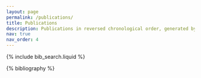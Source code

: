 ```yaml
---
layout: page
permalink: /publications/
title: Publications
description: Publications in reversed chronological order, generated by jekyll-scholar. Also see <a href='https://scholar.google.com.hk/citations?user=5VBaQTIAAAAJ&hl=en'>Google Scholar</a>.
nav: true
nav_order: 4
---
```


<!-- _pages/publications.md -->

<!-- Bibsearch Feature -->

{% include bib_search.liquid %}

<div class="publications">

{% bibliography %}

</div>
